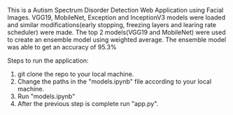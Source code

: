 This is a Autism Spectrum Disorder Detection Web Application using Facial Images.
VGG19, MobileNet, Exception and InceptionV3 models were loaded and similar modifications(early stopping, freezing layers and learing rate scheduler) were made.
The top 2 models(VGG19 and MobileNet) were used to create an ensemble model using weighted average.
The ensemble model was able to get an accuracy of 95.3%

Steps to run the application:
1. git clone the repo to your local machine.
2. Change the paths in the "models.ipynb" file according to your local machine.
3. Run "models.ipynb"
4. After the previous step is complete run "app.py".
